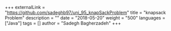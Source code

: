+++
externalLink = "https://github.com/sadeghb97/uni_95_knapSackProblem"
title = "knapsack Problem"
description = ""
date = "2018-05-20"
weight = "500"
languages = ["Java"]
tags = []
author = "Sadegh Bagherzadeh"
+++

